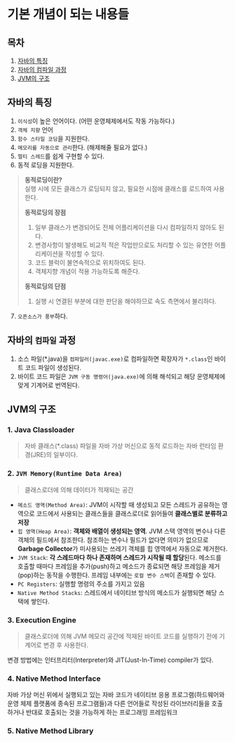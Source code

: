 # 기본 개념이 되는 내용들
## 목차
1. [자바의 특징](https://github.com/HK-An/today_i_learned/blob/main/02_JAVA/01_concept.md#%EC%9E%90%EB%B0%94%EC%9D%98-%ED%8A%B9%EC%A7%95)
2. [자바의 컴파일 과정](https://github.com/HK-An/today_i_learned/blob/main/02_JAVA/01_concept.md#%EC%9E%90%EB%B0%94%EC%9D%98-%EC%BB%B4%ED%8C%8C%EC%9D%BC-%EA%B3%BC%EC%A0%95)
3. [JVM의 구조](https://github.com/HK-An/today_i_learned/blob/main/02_JAVA/01_concept.md#jvm%EC%9D%98-%EA%B5%AC%EC%A1%B0)

## 자바의 특징
1. `이식성`이 높은 언어이다. (어떤 운영체제에서도 작동 가능하다.)
2. `객체 지향` 언어
3. `함수 스타일 코딩`을 지원한다.
4. `메모리를 자동으로 관리`한다. (해제해줄 필요가 없다.)
5. `멀티 스레드`를 쉽게 구현할 수 있다.
6. 동적 로딩을 지원한다.  
> **동적로딩이란?**  
> 실행 시에 모든 클래스가 로딩되지 않고, 필요한 시점에 클래스를 로드하여 사용한다.
>
> **동적로딩의 장점**  
> 1. 일부 클래스가 변경되어도 전체 어플리케이션을 다시 컴파일하지 않아도 된다.
> 2. 변경사항이 발생해도 비교적 적은 작업만으로도 처리할 수 있는 유연한 어플리케이션을 작성할 수 있다.
> 3. 코드 블럭이 불연속적으로 위치하여도 된다.
> 4. 객체지향 개념이 적용 가능하도록 해준다.
>
> **동적로딩의 단점**
> 1. 실행 시 연결된 부분에 대한 판단을 해야하므로 속도 측면에서 불리하다.

7. `오픈소스가 풍부`하다.

## 자바의 `컴파일` 과정
1. 소스 파일(\*.java)을 `컴파일러(javac.exe)`로 컴파일하면 확장자가 `*.class`인 바이트 코드 파일이 생성된다.
2. 바이트 코드 파일은 `JVM 구동 명령어(java.exe)`에 의해 해석되고 해당 운영체제에 맞게 기계어로 번역된다.

## JVM의 구조
### 1. Java Classloader
> 자바 클래스(\*.class) 파일을 자바 가상 머신으로 동적 로드하는 자바 런타임 환경(JRE)의 일부이다.

### 2. `JVM Memory(Runtime Data Area)`
> 클래스로더에 의해 데이터가 적재되는 공간

- `메소드 영역(Method Area)`: JVM이 시작할 때 생성되고 모든 스레드가 공유하는 영역으로 코드에서 사용되는 클래스들을 클래스로더로 읽어들여 **클래스별로 분류하고 저장**
- `힙 영역(Heap Area)`: **객체와 배열이 생성되는 영역**. JVM 스택 영역의 변수나 다른 객체의 필드에서 참조한다. 참조하는 변수나 필드가 없다면 의미가 없으므로 **Garbage Collector**가 미사용되는 쓰레기 객체를 힙 영역에서 자동으로 제거한다.
- `JVM Stack`: **각 스레드마다 하나 존재하며 스레드가 시작될 때 할당**된다. 메소드를 호출할 때마다 프레임을 추가(push)하고 메소드가 종료되면 해당 프레임을 제거(pop)하는 동작을 수행한다. 프레임 내부에는 `로컬 변수 스택`이 존재할 수 있다.
- `PC Registers`: 실행할 명령의 주소를 가지고 있음
- `Native Method Stacks`: 스레드에서 네이티브 방식의 메소드가 실행되면 해당 스택에 쌓인다.

### 3. Execution Engine
> 클래스로더에 의해 JVM 메모리 공간에 적재된 바이트 코드를 실행하기 전에 기계어로 변경 후 사용한다.

변경 방법에는 인터프리터(Interpreter)와 JIT(Just-In-Time) compiler가 있다.

### 4. Native Method Interface
자바 가상 머신 위에서 실행되고 있는 자바 코드가 네이티브 응용 프로그램(하드웨어와 운영 체제 플랫폼에 종속된 프로그램들)과 다른 언어들로 작성된 라이브러리들을 호출하거나 반대로 호출되는 것을 가능하게 하는 프로그래밍 프레임워크

### 5. Native Method Library

